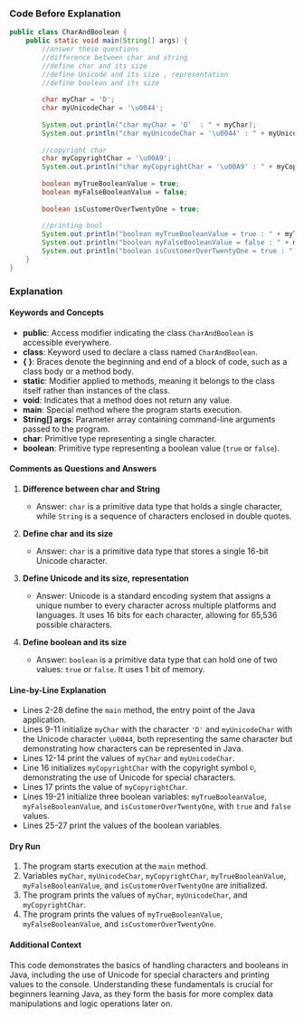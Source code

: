 
### Code Before Explanation

```java
public class CharAndBoolean {
    public static void main(String[] args) {
        //answer these questions
        //difference between char and string
        //define char and its size
        //define Unicode and its size , representation
        //define boolean and its size
        
        char myChar = 'D';
        char myUnicodeChar = '\u0044';
        
        System.out.println("char myChar = 'D'  : " + myChar);
        System.out.println("char myUnicodeChar = '\u0044' : " + myUnicodeChar);
        
        //copyright char
        char myCopyrightChar = '\u00A9';
        System.out.println("char myCopyrightChar = '\u00A9' : " + myCopyrightChar);
        
        boolean myTrueBooleanValue = true;
        boolean myFalseBooleanValue = false;
        
        boolean isCustomerOverTwentyOne = true;
        
        //printing bool
        System.out.println("boolean myTrueBooleanValue = true : " + myTrueBooleanValue);
        System.out.println("boolean myFalseBooleanValue = false : " + myFalseBooleanValue);
        System.out.println("boolean isCustomerOverTwentyOne = true : " + isCustomerOverTwentyOne);
    }
}
```

### Explanation

#### Keywords and Concepts

- **public**: Access modifier indicating the class `CharAndBoolean` is accessible everywhere.
- **class**: Keyword used to declare a class named `CharAndBoolean`.
- **{ }**: Braces denote the beginning and end of a block of code, such as a class body or a method body.
- **static**: Modifier applied to methods, meaning it belongs to the class itself rather than instances of the class.
- **void**: Indicates that a method does not return any value.
- **main**: Special method where the program starts execution.
- **String[] args**: Parameter array containing command-line arguments passed to the program.
- **char**: Primitive type representing a single character.
- **boolean**: Primitive type representing a boolean value (`true` or `false`).

#### Comments as Questions and Answers

1. **Difference between char and String**
   - Answer: `char` is a primitive data type that holds a single character, while `String` is a sequence of characters enclosed in double quotes.

2. **Define char and its size**
   - Answer: `char` is a primitive data type that stores a single 16-bit Unicode character.

3. **Define Unicode and its size, representation**
   - Answer: Unicode is a standard encoding system that assigns a unique number to every character across multiple platforms and languages. It uses 16 bits for each character, allowing for 65,536 possible characters.

4. **Define boolean and its size**
   - Answer: `boolean` is a primitive data type that can hold one of two values: `true` or `false`. It uses 1 bit of memory.

#### Line-by-Line Explanation

- Lines 2-28 define the `main` method, the entry point of the Java application.
- Lines 9-11 initialize `myChar` with the character `'D'` and `myUnicodeChar` with the Unicode character `\u0044`, both representing the same character but demonstrating how characters can be represented in Java.
- Lines 12-14 print the values of `myChar` and `myUnicodeChar`.
- Line 16 initializes `myCopyrightChar` with the copyright symbol `©`, demonstrating the use of Unicode for special characters.
- Lines 17 prints the value of `myCopyrightChar`.
- Lines 19-21 initialize three boolean variables: `myTrueBooleanValue`, `myFalseBooleanValue`, and `isCustomerOverTwentyOne`, with `true` and `false` values.
- Lines 25-27 print the values of the boolean variables.

#### Dry Run

1. The program starts execution at the `main` method.
2. Variables `myChar`, `myUnicodeChar`, `myCopyrightChar`, `myTrueBooleanValue`, `myFalseBooleanValue`, and `isCustomerOverTwentyOne` are initialized.
3. The program prints the values of `myChar`, `myUnicodeChar`, and `myCopyrightChar`.
4. The program prints the values of `myTrueBooleanValue`, `myFalseBooleanValue`, and `isCustomerOverTwentyOne`.

#### Additional Context

This code demonstrates the basics of handling characters and booleans in Java, including the use of Unicode for special characters and printing values to the console. Understanding these fundamentals is crucial for beginners learning Java, as they form the basis for more complex data manipulations and logic operations later on.